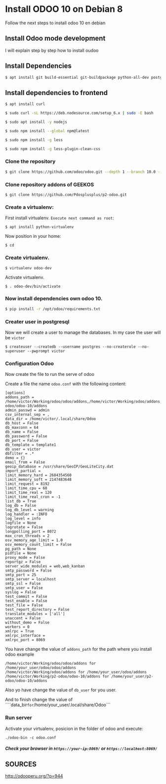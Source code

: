 # Install ODOO 10 on Debian 8

Follow the next steps to install odoo 10 en debian 

## Install Odoo mode development

I will explain step by step how to install oudoo


## Install Dependencies

```bash
$ apt install git build-essential git-buildpackage python-all-dev postgresql-9.4 postgresql-client-9.4 libldap2-dev libsasl2-dev libssl-dev libxslt1-dev libxml2-dev libpq-dev libjpeg-dev
```

## Install dependencies to frontend

```bash
$ apt install curl

$ sudo curl -sL https://deb.nodesource.com/setup_6.x | sudo -E bash 

$ sudo apt install -y nodejs

$ sudo npm install --global npm@latest

$ sudo npm install -g less

$ sudo npm install -g less-plugin-clean-css
```

### Clone the repository

```bash
$ git clone https://github.com/odoo/odoo.git --depth 1 --branch 10.0 --single-branch odoo
```

### Clone repository addons of GEEKOS

```
$ git clone https://github.com/Pdosplusplus/p2-odoo.git
```

### Create a virtualenv:

First install virtualenv. ```Execute next command as root```:

```
$ apt install python-virtualenv
```

Now position in your home:

```
$ cd
```

### Create virtualenv. 

```
$ virtualenv odoo-dev
```

Activate virtualenv. 

```
$ . odoo-dev/bin/activate
```

### Now install dependencies own odoo 10. 

```bash
$ pip install -r /opt/odoo/requirements.txt 
```

### Creater user in postgresql

Now we will create a user to manage the databases. In my case the user will be ```victor```

```
$ createuser --createdb --username postgres --no-createrole --no-superuser --pwprompt victor
```

### Configuration Odoo

Now create the file to run the serve of odoo 

Create a file the name ```odoo.conf``` with the following content:

```
[options]
addons_path = /home/victor/Working/odoo/odoo/addons,/home/victor/Working/odoo/addons,/home/victor/Working/p2-odoo/odoo-10/addons
admin_passwd = admin
csv_internal_sep = ,
data_dir = /home/victor/.local/share/Odoo
db_host = False
db_maxconn = 64
db_name = False
db_password = False
db_port = False
db_template = template1
db_user = victor
dbfilter = .*
demo = {}
email_from = False
geoip_database = /usr/share/GeoIP/GeoLiteCity.dat
import_partial = 
limit_memory_hard = 2684354560
limit_memory_soft = 2147483648
limit_request = 8192
limit_time_cpu = 60
limit_time_real = 120
limit_time_real_cron = -1
list_db = True
log_db = False
log_db_level = warning
log_handler = :INFO
log_level = info
logfile = None
logrotate = False
longpolling_port = 8072
max_cron_threads = 2
osv_memory_age_limit = 1.0
osv_memory_count_limit = False
pg_path = None
pidfile = None
proxy_mode = False
reportgz = False
server_wide_modules = web,web_kanban
smtp_password = False
smtp_port = 25
smtp_server = localhost
smtp_ssl = False
smtp_user = False
syslog = False
test_commit = False
test_enable = False
test_file = False
test_report_directory = False
translate_modules = ['all']
unaccent = False
without_demo = False
workers = 0
xmlrpc = True
xmlrpc_interface = 
xmlrpc_port = 8069
```
You have change the value of ```addons_path``` for the path where you install odoo example

```
/home/victor/Working/odoo/odoo/addons for /home/your_user/odoo/odoo/addons
/home/victor/Working/odoo/addons for /home/your_user/odoo/addons 
/home/victor/Working/p2-odoo/odoo-10/addons for /home/your_user/p2-odoo/odoo-10/addons 
```

Also yo have change the value of ```db_user``` for you user.

And to finish change the value of ````data_bir``` for ```/home/your_user/.local/share/Odoo```

### Run server

Activate your virtualenv, posicion in the folder of odoo and execute:

```
./odoo-bin -c odoo.conf
```

##### Check your browser in ```https://your-ip:8069/``` or ```https://localhost:8069/```


## SOURCES

http://odooperu.org/?p=944
